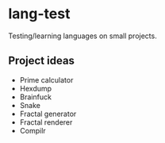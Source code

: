 # lang-test

Testing/learning languages on small projects.

## Project ideas
- Prime calculator
- Hexdump
- Brainfuck
- Snake
- Fractal generator
- Fractal renderer
- Compilr